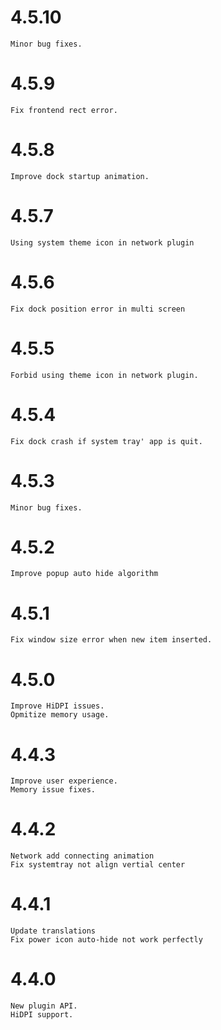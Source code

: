 # 4.5.10
    Minor bug fixes.

# 4.5.9
    Fix frontend rect error.

# 4.5.8
    Improve dock startup animation.

# 4.5.7
    Using system theme icon in network plugin

# 4.5.6
    Fix dock position error in multi screen

# 4.5.5
    Forbid using theme icon in network plugin.

# 4.5.4
    Fix dock crash if system tray' app is quit.

# 4.5.3
    Minor bug fixes.

# 4.5.2
    Improve popup auto hide algorithm

# 4.5.1
    Fix window size error when new item inserted.

# 4.5.0
    Improve HiDPI issues.
    Opmitize memory usage.

# 4.4.3
    Improve user experience.
    Memory issue fixes.

# 4.4.2
    Network add connecting animation
    Fix systemtray not align vertial center

# 4.4.1
    Update translations
    Fix power icon auto-hide not work perfectly

# 4.4.0
    New plugin API.
    HiDPI support.
